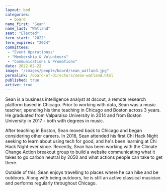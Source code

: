 ```yaml
---
layout: bod
categories: 
  - board
name_first: "Sean"
name_last: "Watland"
seat: "Elected"
term_start: "2022"
term_expires: "2024"
committees:
 - "Event Operationss"
 - "Membership & Volunteers"
 - "Communications & Promotions"
date: 2022-02-22
image: "/images/people/board/sean_watland.jpg"
permalink: /board-of-directors/sean-watland.html
published: true
active: true
---
```


Sean is a business intelligence analyst at dscout, a remote research platform based in Chicago. Prior to working with data, Sean was a music teacher; spending his time teaching in Chicago and Boston across 3 years. He graduated from Valparaiso University in 2014 and from Boston University in 2017 - both with degrees in music. 

After teaching in Boston, Sean moved back to Chicago and began considering other careers. In 2018, Sean attended his first Chi Hack Night seeking to learn about using tech for good, and he's been learning at Chi Hack Night ever since. Recently, Sean has been working with the Climate Change Action breakout group to build a website communicating what it takes to go carbon neutral by 2050 and what actions people can take to get there. 

Outside of this, Sean enjoys travelling to places where he can hike and be outdoors. Along with being outdoors, he is still an active classical musician and performs regularly throughout Chicago.